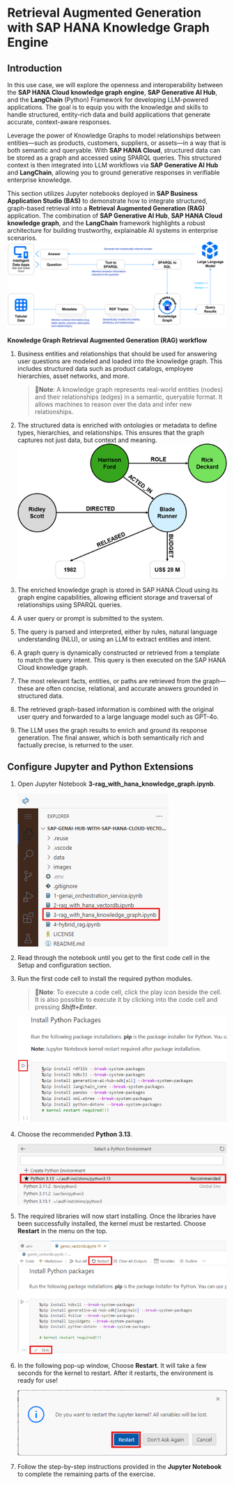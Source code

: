 # Retrieval Augmented Generation with SAP HANA Knowledge Graph Engine

## Introduction

In this use case, we will explore the openness and interoperability between the **SAP HANA Cloud knowledge graph engine**, **SAP Generative AI Hub**, and the **LangChain** (Python) Framework for developing LLM-powered applications. The goal is to equip you with the knowledge and skills to handle structured, entity-rich data and build applications that generate accurate, context-aware responses.

Leverage the power of Knowledge Graphs to model relationships between entities—such as products, customers, suppliers, or assets—in a way that is both semantic and queryable. With **SAP HANA Cloud**, structured data can be stored as a graph and accessed using SPARQL queries. This structured context is then integrated into LLM workflows via **SAP Generative AI Hub** and **LangChain**, allowing you to ground generative responses in verifiable enterprise knowledge.

This section utilizes Jupyter notebooks deployed in **SAP Business Application Studio (BAS)** to demonstrate how to integrate structured, graph-based retrieval into a **Retrieval Augmented Generation (RAG)** application. The combination of **SAP Generative AI Hub**, **SAP HANA Cloud knowledge graph**, and the **LangChain** framework highlights a robust architecture for building trustworthy, explainable AI systems in enterprise scenarios.
![](img/rag_kg.png)

**Knowledge Graph Retrieval Augmented Generation (RAG) workflow**

1. Business entities and relationships that should be used for answering user questions are modeled and loaded into the knowledge graph. This includes structured data such as product catalogs, employee hierarchies, asset networks, and more.  

    >📝**Note**: A knowledge graph represents real-world entities (nodes) and their relationships (edges) in a semantic, queryable format. It allows machines to reason over the data and infer new relationships.
    
2. The structured data is enriched with ontologies or metadata to define types, hierarchies, and relationships. This ensures that the graph captures not just data, but context and meaning.
![](img/ontologies.png)

3. The enriched knowledge graph is stored in SAP HANA Cloud using its graph engine capabilities, allowing efficient storage and traversal of relationships using SPARQL queries.
4. A user query or prompt is submitted to the system.
5. The query is parsed and interpreted, either by rules, natural language understanding (NLU), or using an LLM to extract entities and intent.
6. A graph query is dynamically constructed or retrieved from a template to match the query intent. This query is then executed on the SAP HANA Cloud knowledge graph.
7. The most relevant facts, entities, or paths are retrieved from the graph—these are often concise, relational, and accurate answers grounded in structured data.
8. The retrieved graph-based information is combined with the original user query and forwarded to a large language model such as GPT-4o.
9. The LLM uses the graph results to enrich and ground its response generation. The final answer, which is both semantically rich and factually precise, is returned to the user.


## Configure Jupyter and Python Extensions

1. Open Jupyter Notebook **3-rag_with_hana_knowledge_graph.ipynb**.  

    ![](img/kg-001.png)

2. Read through the notebook until you get to the first code cell in the Setup and configuration section.

3. Run the first code cell to install the required python modules.  

    >📝**Note**: To execute a code cell, click the play icon beside the cell. It is also possible to execute it by clicking into the code cell and pressing ***Shift+Enter***.

    ![](img/kg-002.png)

5. Choose the recommended **Python 3.13**. 

    ![](img/vectordb_016.png)

6. The required libraries will now start installing. Once the libraries have been successfully installed, the kernel must be restarted. Choose **Restart** in the menu on the top.

    ![](img/vectordb_017.png)

7. In the following pop-up window, Choose **Restart**. It will take a few seconds for the kernel to restart. After it restarts, the environment is ready for use!

    ![](img/vectordb_018.png)

8. Follow the step-by-step instructions provided in the **Jupyter Notebook** to complete the remaining parts of the exercise.
